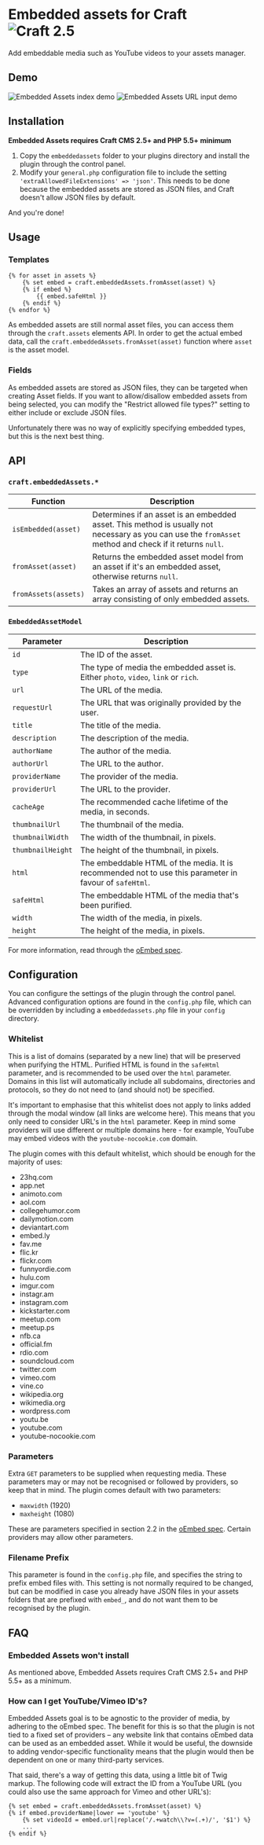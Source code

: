 # Embedded assets for Craft ![Craft 2.5](https://img.shields.io/badge/craft-2.5-red.svg?style=flat-square)

Add embeddable media such as YouTube videos to your assets manager.

## Demo

![Embedded Assets index demo](screenshots/demo-01.gif)
![Embedded Assets URL input demo](screenshots/demo-02.gif)

## Installation

**Embedded Assets requires Craft CMS 2.5+ and PHP 5.5+ minimum**

1. Copy the `embeddedassets` folder to your plugins directory and install the plugin through the control panel.
2. Modify your `general.php` configuration file to include the setting `'extraAllowedFileExtensions' => 'json'`. This
   needs to be done because the embedded assets are stored as JSON files, and Craft doesn't allow JSON files by default. 

And you're done!

## Usage

### Templates

```twig
{% for asset in assets %}
	{% set embed = craft.embeddedAssets.fromAsset(asset) %}
	{% if embed %}
		{{ embed.safeHtml }}
	{% endif %}
{% endfor %}
```

As embedded assets are still normal asset files, you can access them through the `craft.assets` elements API. In order
to get the actual embed data, call the `craft.embeddedAssets.fromAsset(asset)` function where `asset` is the asset
model.

### Fields

As embedded assets are stored as JSON files, they can be targeted when creating Asset fields. If you want to allow/disallow embedded assets from being selected, you can modify the "Restrict allowed file types?" setting to either include or exclude JSON files.

Unfortunately there was no way of explicitly specifying embedded types, but this is the next best thing.

## API

### `craft.embeddedAssets.*`

| Function             | Description                                                                                                                                             |
|----------------------|---------------------------------------------------------------------------------------------------------------------------------------------------------|
| `isEmbedded(asset)`  | Determines if an asset is an embedded asset. This method is usually not necessary as you can use the `fromAsset` method and check if it returns `null`. |
| `fromAsset(asset)`   | Returns the embedded asset model from an asset if it's an embedded asset, otherwise returns `null`.                                                     |
| `fromAssets(assets)` | Takes an array of assets and returns an array consisting of only embedded assets.                                                                       |

### `EmbeddedAssetModel`

| Parameter         | Description                                                                                            |
|-------------------|--------------------------------------------------------------------------------------------------------|
| `id`              | The ID of the asset.                                                                                   |
| `type`            | The type of media the embedded asset is. Either `photo`, `video`, `link` or `rich`.                    |
| `url`             | The URL of the media.                                                                                  |
| `requestUrl`      | The URL that was originally provided by the user.                                                      |
| `title`           | The title of the media.                                                                                |
| `description`     | The description of the media.                                                                          |
| `authorName`      | The author of the media.                                                                               |
| `authorUrl`       | The URL to the author.                                                                                 |
| `providerName`    | The provider of the media.                                                                             |
| `providerUrl`     | The URL to the provider.                                                                               |
| `cacheAge`        | The recommended cache lifetime of the media, in seconds.                                               |
| `thumbnailUrl`    | The thumbnail of the media.                                                                            |
| `thumbnailWidth`  | The width of the thumbnail, in pixels.                                                                 |
| `thumbnailHeight` | The height of the thumbnail, in pixels.                                                                |
| `html`            | The embeddable HTML of the media. It is recommended not to use this parameter in favour of `safeHtml`. |
| `safeHtml`        | The embeddable HTML of the media that's been purified.                                                 |
| `width`           | The width of the media, in pixels.                                                                     |
| `height`          | The height of the media, in pixels.                                                                    |

For more information, read through the [oEmbed spec](http://oembed.com/).

## Configuration

You can configure the settings of the plugin through the control panel. Advanced configuration options are found in the
`config.php` file, which can be overridden by including a `embeddedassets.php` file in your `config` directory.

### Whitelist

This is a list of domains (separated by a new line) that will be preserved when purifying the HTML. Purified HTML is
found in the `safeHtml` parameter, and is recommended to be used over the `html` parameter. Domains
in this list will automatically include all subdomains, directories and protocols, so they do not need to (and should not) be
specified.

It's important to emphasise that this whitelist does not apply to links added through the modal window (all links are
welcome here). This means that you only need to consider URL's in the `html` parameter. Keep in mind some providers will
use different or multiple domains here - for example, YouTube may embed videos with the `youtube-nocookie.com` domain.

The plugin comes with this default whitelist, which should be enough for the majority of uses:

- 23hq.com
- app.net
- animoto.com
- aol.com
- collegehumor.com
- dailymotion.com
- deviantart.com
- embed.ly
- fav.me
- flic.kr
- flickr.com
- funnyordie.com
- hulu.com
- imgur.com
- instagr.am
- instagram.com
- kickstarter.com
- meetup.com
- meetup.ps
- nfb.ca
- official.fm
- rdio.com
- soundcloud.com
- twitter.com
- vimeo.com
- vine.co
- wikipedia.org
- wikimedia.org
- wordpress.com
- youtu.be
- youtube.com
- youtube-nocookie.com

### Parameters

Extra `GET` parameters to be supplied when requesting media. These parameters may or may not be recognised or followed
by providers, so keep that in mind. The plugin comes default with two parameters:

- `maxwidth` (1920)
- `maxheight` (1080)

These are parameters specified in section 2.2 in the [oEmbed spec](http://oembed.com/). Certain providers may allow
other parameters.

### Filename Prefix

This parameter is found in the `config.php` file, and specifies the string to prefix embed files with. This setting is
not normally required to be changed, but can be modified in case you already have JSON files in your assets folders
that are prefixed with `embed_`, and do not want them to be recognised by the plugin.

## FAQ

### Embedded Assets won't install

As mentioned above, Embedded Assets requires Craft CMS 2.5+ and PHP 5.5+ as a minimum.

### How can I get YouTube/Vimeo ID's?

Embedded Assets goal is to be agnostic to the provider of media, by adhering to the oEmbed spec. The benefit for this is so that the plugin is not tied to a fixed set of providers – any website link that contains oEmbed data can be used as an embedded asset. While it would be useful, the downside to adding vendor-specific functionality means that the plugin would then be dependent on one or many third-party services.

That said, there's a way of getting this data, using a little bit of Twig markup. The following code will extract the ID from a YouTube URL (you could also use the same approach for Vimeo and other URL's):

```twig
{% set embed = craft.embeddedAssets.fromAsset(asset) %}
{% if embed.providerName|lower == 'youtube' %}
    {% set videoId = embed.url|replace('/.+watch\\?v=(.+)/', '$1') %}
    ...
{% endif %}
```
